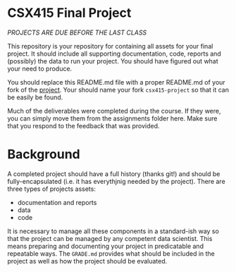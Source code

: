 # CSX415 Final Project

*PROJECTS ARE DUE BEFORE THE LAST CLASS*

This repository is your repository for containing all assets for your 
final project. It should include all supporting documentation, code, 
reports and (possibly) the data to run your project. You should have figured 
out what your need to produce. 

You should replace this README.md file with a proper README.md of your fork of 
the [project](https://github.com/csx415/project). Your should name your fork 
`csx415-project` so that it can be easily be found.

Much of the deliverables were completed during the course. If they were, you 
can simply move them from the assignments folder here.  Make sure that you 
respond to the feedback that was provided.


# Background 

A completed project should have a full history (thanks git!) and should be 
fully-encapsulated (i.e. it has everythjnig needed by the project). There are 
three types of projects assets: 

* documentation and reports
* data
* code

It is necessary to manage all these components in a standard-ish way so that 
the project can be managed by any competent data scientist. This means 
preparing and documenting your project in predicatable and repeatable ways. The 
`GRADE.md` provides what should be included in the project as well as how the 
project should be evaluated.
